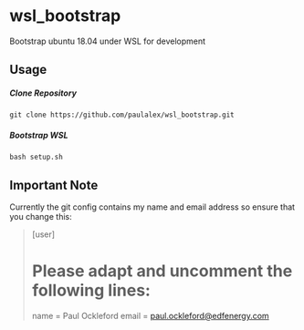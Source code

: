 # wsl_bootstrap
Bootstrap ubuntu 18.04 under WSL for development

## Usage
    
##### Clone Repository

  `git clone https://github.com/paulalex/wsl_bootstrap.git`

##### Bootstrap WSL

`bash setup.sh`

## Important Note
Currently the git config contains my name and email address so ensure that you change this:

> [user]
>  # Please adapt and uncomment the following lines:
>  name = Paul Ockleford
>  email = paul.ockleford@edfenergy.com
